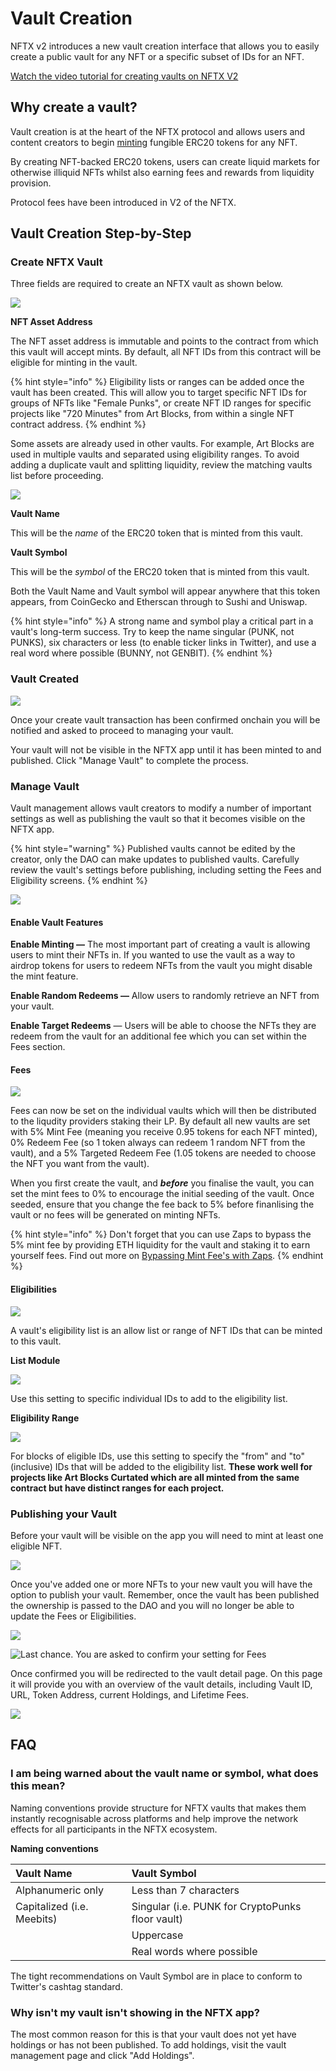 # Vault Creation

NFTX v2 introduces a new vault creation interface that allows you to easily create a public vault for any NFT or a specific subset of IDs for an NFT.

[Watch the video tutorial for creating vaults on NFTX V2](https://www.youtube.com/watch?v=Yt2aU7hxMmc)

## Why create a vault?

Vault creation is at the heart of the NFTX protocol and allows users and content creators to begin [minting](minting.md) fungible ERC20 tokens for any NFT.

By creating NFT-backed ERC20 tokens, users can create liquid markets for otherwise illiquid NFTs whilst also earning fees and rewards from liquidity provision.

Protocol fees have been introduced in V2 of the NFTX.

## Vault Creation Step-by-Step

### Create NFTX Vault

Three fields are required to create an NFTX vault as shown below.

![](../.gitbook/assets/tutorial-v2-create-vault-02.png)

**NFT Asset Address**

The NFT asset address is immutable and points to the contract from which this vault will accept mints. By default, all NFT IDs from this contract will be eligible for minting in the vault.

{% hint style="info" %}
Eligibility lists or ranges can be added once the vault has been created. This will allow you to target specific NFT IDs for groups of NFTs like "Female Punks", or create NFT ID ranges for specific projects like "720 Minutes" from Art Blocks, from within a single NFT contract address.
{% endhint %}

Some assets are already used in other vaults. For example, Art Blocks are used in multiple vaults and separated using eligibility ranges. To avoid adding a duplicate vault and splitting liquidity, review the matching vaults list before proceeding.

![](../.gitbook/assets/check-matching-vaults%20%281%29%20%281%29%20%281%29.png)

**Vault Name**

This will be the _name_ of the ERC20 token that is minted from this vault.

**Vault Symbol**

This will be the _symbol_ of the ERC20 token that is minted from this vault.

Both the Vault Name and Vault symbol will appear anywhere that this token appears, from CoinGecko and Etherscan through to Sushi and Uniswap.

{% hint style="info" %}
A strong name and symbol play a critical part in a vault's long-term success. Try to keep the name singular \(PUNK, not PUNKS\), six characters or less \(to enable ticker links in Twitter\), and use a real word where possible \(BUNNY, not GENBIT\).
{% endhint %}

### Vault Created

![](../.gitbook/assets/tutorial-v2-create-vault-04.png)

Once your create vault transaction has been confirmed onchain you will be notified and asked to proceed to managing your vault.

Your vault will not be visible in the NFTX app until it has been minted to and published. Click "Manage Vault" to complete the process.

### Manage Vault

Vault management allows vault creators to modify a number of important settings as well as publishing the vault so that it becomes visible on the NFTX app.

{% hint style="warning" %}
Published vaults cannot be edited by the creator, only the DAO can make updates to published vaults. Carefully review the vault's settings before publishing, including setting the Fees and Eligibility screens.
{% endhint %}

![](../.gitbook/assets/tutorial-v2-create-vault-05.png)

#### **Enable Vault Features**

**Enable Minting —** The most important part of creating a vault is allowing users to mint their NFTs in. If you wanted to use the vault as a way to airdrop tokens for users to redeem NFTs from the vault you might disable the mint feature.

**Enable Random Redeems —** Allow users to randomly retrieve an NFT from your vault.

**Enable Target Redeems** — Users will be able to choose the NFTs they are redeem from the vault for an additional fee which you can set within the Fees section.

#### Fees

![](../.gitbook/assets/tutorial-v2-create-vault-06.png)

Fees can now be set on the individual vaults which will then be distributed to the liqudity providers staking their LP. By default all new vaults are set with 5% Mint Fee \(meaning you receive 0.95 tokens for each NFT minted\), 0% Redeem Fee \(so 1 token always can redeem 1 random NFT from the vault\), and a 5% Targeted Redeem Fee \(1.05 tokens are needed to choose the NFT you want from the vault\).

When you first create the vault, and _**before**_ you finalise the vault, you can set the mint fees to 0% to encourage the initial seeding of the vault. Once seeded, ensure that you change the fee back to 5% before finanlising the vault or no fees will be generated on minting NFTs.

{% hint style="info" %}
Don't forget that you can use Zaps to bypass the 5% mint fee by providing ETH liquidity for the vault and staking it to earn yourself fees. Find out more on [Bypassing Mint Fee's with Zaps](minting.md#bypass-mint-fees-with-zaps).
{% endhint %}

#### **Eligibilities**

![](../.gitbook/assets/tutorial-v2-create-vault-07.png)

A vault's eligibility list is an allow list or range of NFT IDs that can be minted to this vault.

**List Module**

![](../.gitbook/assets/tutorial-v2-create-vault-08.png)

Use this setting to specific individual IDs to add to the eligibility list.

**Eligibility Range**

![](../.gitbook/assets/tutorial-v2-create-vault-09.png)

For blocks of eligible IDs, use this setting to specify the "from" and "to" \(inclusive\) IDs that will be added to the eligibility list. **These work well for projects like Art Blocks Curtated which are all minted from the same contract but have distinct ranges for each project.**

### Publishing your Vault

Before your vault will be visible on the app you will need to mint at least one eligible NFT.

![](../.gitbook/assets/tutorial-v2-create-vault-12.png)

Once you've added one or more NFTs to your new vault you will have the option to publish your vault. Remember, once the vault has been published the ownership is passed to the DAO and you will no longer be able to update the Fees or Eligibilities.

![](../.gitbook/assets/tutorial-v2-create-vault-14.png)

![Last chance. You are asked to confirm your setting for Fees](../.gitbook/assets/tutorial-v2-create-vault-15.png)

Once confirmed you will be redirected to the vault detail page. On this page it will provide you with an overview of the vault details, including Vault ID, URL, Token Address, current Holdings, and Lifetime Fees.

![](../.gitbook/assets/tutorial-v2-create-vault-16.png)

## FAQ

### I am being warned about the vault name or symbol, what does this mean?

Naming conventions provide structure for NFTX vaults that makes them instantly recognisable across platforms and help improve the network effects for all participants in the NFTX ecosystem.

**Naming conventions**

| Vault Name | Vault Symbol |
| :--- | :--- |
| Alphanumeric only | Less than 7 characters |
| Capitalized \(i.e. Meebits\) | Singular \(i.e. PUNK for CryptoPunks floor vault\) |
|  | Uppercase |
|  | Real words where possible |

The tight recommendations on Vault Symbol are in place to conform to Twitter's cashtag standard.

### Why isn't my vault isn't showing in the NFTX app?

The most common reason for this is that your vault does not yet have holdings or has not been published. To add holdings, visit the vault management page and click "Add Holdings".

